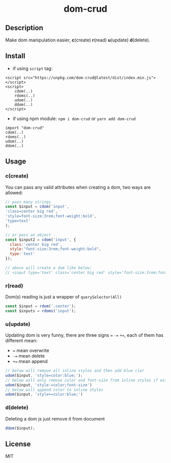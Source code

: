 <h1 align='center'>dom-crud</h1>


## Description
Make dom manipulation easier, **c**(create) **r**(read) **u**(update) **d**(delete).
## Install
- if using `script` tag:
```
<script src="https://unpkg.com/dom-crud@latest/dist/index.min.js"></script>
<script>
    cdom(..)
    rdoms(..)
    udom(..)
    ddom(..)
</script>
```
- if using npm module: `npm i dom-crud` or `yarn add dom-crud`
```
import "dom-crud"
cdom(..)
rdoms(..)
udom(..)
ddom(..)
```

## Usage
### c(create)
You can pass any valid attributes when creating a dom, two ways are allowed:
```js
// pass many strings
const $input = cdom('input', 
'class=center big red', 
'style=font-size:3rem;font-weight:bold', 
'type=text'
);

// or pass an object
const $input2 = cdom('input', {
  class:'center big red',
  style:"font-size:3rem;font-weight:bold",
  type:'text'
});

// above will create a dom like below:
// <input type='text' class='center big red' style='font-size:3rem;font-weight:bold'/>
```

### r(read)
Dom(s) reading is just a wrapper of `querySelector(All)`
```js
const $input = rdom('.center');
const $inputs = rdoms('input');
```
### u(update)
Updating dom is very funny, there are three signs `=` `-=` `+=`, each of them has different mean:
- `=` mean overwrite
- `-=` mean delete
- `+=` mean append
```js
// below will remove all inline styles and then add blue clor
udom($input, 'style=color:blue;');
// below will only remove color and font-size from inline styles if exists
udom($input, 'style-=color;font-size')
// below will append color to inline styles
udom($input, 'style+=color:blue;')

```
### d(delete)
Deleting a dom js just remove it from document
```js
ddom($input); 
```

## License
MIT